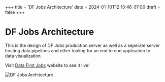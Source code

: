 +++
title = 'DF Jobs Architecture'
date = 2024-01-10T12:10:46-07:00
draft = false
+++

# DF Jobs Architecture

This is the design of DF Jobs production server as well as a seperate server hosting data pipelines and other tooling for an end to end application to data visualization.

Visit [Data First Jobs](https://datafirstjobs.com) website to see it live!

![DF Jobs Architecture](/images/DFJobs.png)
